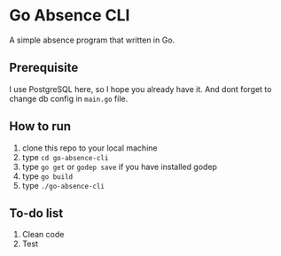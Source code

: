 # Go Absence CLI
A simple absence program that written in Go.

## Prerequisite
I use PostgreSQL here, so I hope you already have it.
And dont forget to change db config in `main.go` file.

## How to run
1. clone this repo to your local machine
2. type `cd go-absence-cli`
3. type `go get` or `godep save` if you have installed godep
4. type `go build`
5. type `./go-absence-cli`

## To-do list
1. Clean code
2. Test
